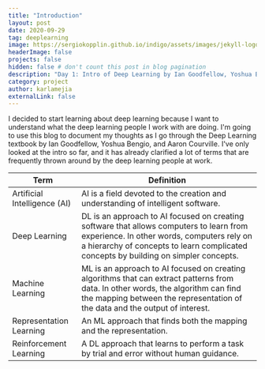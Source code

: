 ```yaml
---
title: "Introduction"
layout: post
date: 2020-09-29
tag: deeplearning
image: https://sergiokopplin.github.io/indigo/assets/images/jekyll-logo-light-solid.png
headerImage: false
projects: false
hidden: false # don't count this post in blog pagination
description: "Day 1: Intro of Deep Learning by Ian Goodfellow, Yoshua Bengio, and Aaron Courville."
category: project
author: karlamejia
externalLink: false
---
```


I decided to start learning about deep learning because I want to understand what the deep learning people I work with are doing. I'm going to use this blog to document my thoughts as I go through the Deep Learning textbook by Ian Goodfellow, Yoshua Bengio, and Aaron Courville. I've only looked at the intro so far, and it has already clarified a lot of terms that are frequently thrown around by the deep learning people at work. 

| Term                    | Definition |
|-------------------------|------------|
| Artificial Intelligence (AI) |  AI is a field devoted to the creation and understanding of intelligent software. |
| Deep Learning                | DL is an approach to AI focused on creating software that allows computers to learn from experience. In other words, computers rely on a hierarchy of concepts to learn complicated concepts by building on simpler concepts. |
| Machine Learning             | ML is an approach to AI focused on creating algorithms that can extract patterns from data. In other words, the algorithm can find the mapping between the representation of the data and the output of interest. |
| Representation Learning      | An ML approach that finds both the mapping and the representation. |
| Reinforcement Learning       | A DL approach that learns to perform a task by trial and error without human guidance. |

